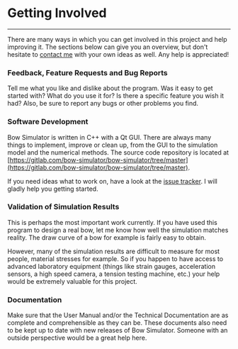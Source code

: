 # Getting Involved

---

There are many ways in which you can get involved in this project and help improving it.
The sections below can give you an overview, but don't hesitate to [contact me](contact.md) with your own ideas as well. Any help is appreciated!

### Feedback, Feature Requests and Bug Reports

Tell me what you like and dislike about the program. Was it easy to get started with?
What do you use it for? Is there a specific feature you wish it had?
Also, be sure to report any bugs or other problems you find.

### Software Development

Bow Simulator is written in C++ with a Qt GUI.
There are always many things to implement, improve or clean up, from the GUI to the simulation model and the numerical methods.
The source code repository is located at [https://gitlab.com/bow-simulator/bow-simulator/tree/master](https://gitlab.com/bow-simulator/bow-simulator/tree/master).
<!--Check out the [Readme.md](...) for build instructions and an introduction to the codebase.-->
If you need ideas what to work on, have a look at the [issue tracker](https://gitlab.com/bow-simulator/bow-simulator/issues).
I will gladly help you getting started.

### Validation of Simulation Results

This is perhaps the most important work currently.
If you have used this program to design a real bow, let me know how well the simulation matches reality.
The draw curve of a bow for example is fairly easy to obtain.

However, many of the simulation results are difficult to measure for most people, material stresses for example.
So if you happen to have access to advanced laboratory equipment (things like strain gauges, acceleration sensors, a high speed camera, a tension testing machine, etc.) your help would be extremely valuable for this project.

### Documentation

Make sure that the User Manual and/or the Technical Documentation are as complete and comprehensible as they can be.
These documents also need to be kept up to date with new releases of Bow Simulator.
Someone with an outside perspective would be a great help here.

<!--All documentation is written in LaTex, the source files can be found at [https://bitbucket.org/stfnp/bow-simulator-docs](https://bitbucket.org/stfnp/bow-simulator-docs).-->